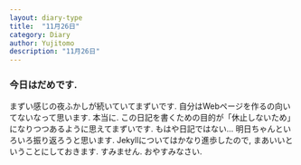 ```yaml
---
layout: diary-type
title:  "11月26日"
category: Diary
author: Yujitomo
description: "11月26日"
---
```


### 今日はだめです.

まずい感じの夜ふかしが続いていてまずいです.
自分はWebページを作るの向いてないなって思います.
本当に. この日記を書くための目的が「休止しないため」になりつつあるように思えてまずいです.
もはや日記ではない...
明日ちゃんといろいろ振り返ろうと思います.
Jekyllについてはかなり進歩したので, まあいいということにしておきます.
すみません. おやすみなさい.
